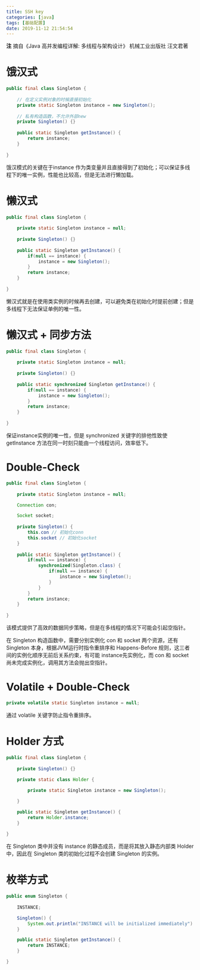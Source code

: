 ```yaml
---
title: SSH key
categories: [java]
tags: [基础配置]
date: 2019-11-12 21:54:54
---
```

**注** 摘自《Java 高并发编程详解: 多线程与架构设计》 机械工业出版社 汪文君著
# 饿汉式
```java
public final class Singleton {
	
	// 在定义实例对象的时候直接初始化
	private static Singleton instance = new Singleton();
	
	// 私有构造函数，不允许外部new
	private Singleton() {}
	
	public static Singleton getInstance() {
		return instance;
	}
	
}
```
饿汉模式的关键在于instance 作为类变量并且直接得到了初始化；可以保证多线程下的唯一实例，性能也比较高，但是无法进行懒加载。
# 懒汉式
```java
public final class Singleton {
	
	private static Singleton instance = null;
	
	private Singleton() {}
	
	public static Singleton getInstance() {
		if(null == instance) {
			instance = new Singleton();
		}
		return instance;
	}
	
}
```
懒汉式就是在使用类实例的时候再去创建，可以避免类在初始化时提前创建；但是多线程下无法保证单例的唯一性。
# 懒汉式 + 同步方法
```java
public final class Singleton {
	
	private static Singleton instance = null;
	
	private Singleton() {}
	
	public static synchronized Singleton getInstance() {
		if(null == instance) {
			instance = new Singleton();
		}
		return instance;
	}
	
}
```
保证instance实例的唯一性，但是 synchronized 关键字的排他性致使 getInstance 方法在同一时刻只能由一个线程访问，效率低下。
# Double-Check
```java
public final class Singleton {
	
	private static Singleton instance = null;

    Connection con;

    Socket socket;
	
	private Singleton() {
        this.con // 初始化conn
        this.socket // 初始化socket
    }
	
	public static Singleton getInstance() {
        if(null == instance) {
            synchronized(Singleton.class) {
                if(null == instance) {
                    instance = new Singleton();
                }
            }
        }
		return instance;
	}
	
}
```
该模式提供了高效的数据同步策略，但是在多线程的情况下可能会引起空指针。

在 Singleton 构造函数中，需要分别实例化 con 和 socket 两个资源，还有 Singleton 本身，根据JVM运行时指令重排序和 Happens-Before 规则，这三者间的实例化顺序无前后关系约束，有可能 instance先实例化，而 con 和 socket 尚未完成实例化，调用其方法会抛出空指针。
# Volatile + Double-Check
```java
private volatile static Singleton instance = null;
```
通过 volatile 关键字防止指令重排序。
# Holder 方式
```java
public final class Singleton {
	
	private Singleton() {}
	
    private static class Holder {

        private static Singleton instance = new Singleton();

    }

	public static Singleton getInstance() {
		return Holder.instance;
	}
	
}
```
在 Singleton 类中并没有 instance 的静态成员，而是将其放入静态内部类 Holder 中，因此在 Singleton 类的初始化过程不会创建 Singleton 的实例。
# 枚举方式
```java
public enum Singleton {
    
    INSTANCE;

    Singleton() {
        System.out.println("INSTANCE will be initialized immediately")
    }

    public static Singleton getInstance() {
		return INSTANCE;
	}

}
```